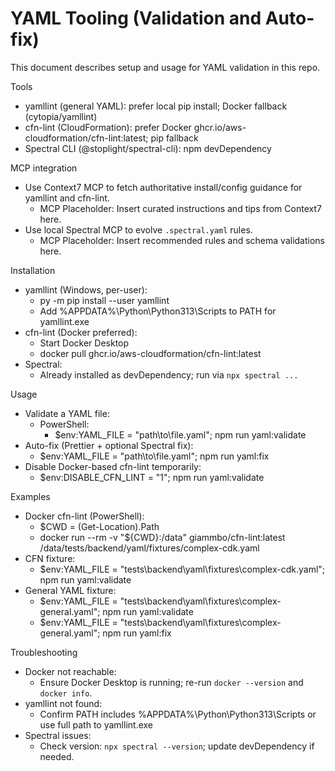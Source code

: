 # YAML Tooling (Validation and Auto-fix)

This document describes setup and usage for YAML validation in this repo.

Tools
- yamllint (general YAML): prefer local pip install; Docker fallback (cytopia/yamllint)
- cfn-lint (CloudFormation): prefer Docker ghcr.io/aws-cloudformation/cfn-lint:latest; pip fallback
- Spectral CLI (@stoplight/spectral-cli): npm devDependency

MCP integration
- Use Context7 MCP to fetch authoritative install/config guidance for yamllint and cfn-lint.
  - MCP Placeholder: Insert curated instructions and tips from Context7 here.
- Use local Spectral MCP to evolve `.spectral.yaml` rules.
  - MCP Placeholder: Insert recommended rules and schema validations here.

Installation
- yamllint (Windows, per-user):
  - py -m pip install --user yamllint
  - Add %APPDATA%\Python\Python313\Scripts to PATH for yamllint.exe
- cfn-lint (Docker preferred):
  - Start Docker Desktop
  - docker pull ghcr.io/aws-cloudformation/cfn-lint:latest
- Spectral:
  - Already installed as devDependency; run via `npx spectral ...`

Usage
- Validate a YAML file:
  - PowerShell:
    - $env:YAML_FILE = "path\\to\\file.yaml"; npm run yaml:validate
- Auto-fix (Prettier + optional Spectral fix):
  - $env:YAML_FILE = "path\\to\\file.yaml"; npm run yaml:fix
- Disable Docker-based cfn-lint temporarily:
  - $env:DISABLE_CFN_LINT = "1"; npm run yaml:validate

Examples
- Docker cfn-lint (PowerShell):
  - $CWD = (Get-Location).Path
  - docker run --rm -v "${CWD}:/data" giammbo/cfn-lint:latest /data/tests/backend/yaml/fixtures/complex-cdk.yaml
- CFN fixture:
  - $env:YAML_FILE = "tests\\backend\\yaml\\fixtures\\complex-cdk.yaml"; npm run yaml:validate
- General YAML fixture:
  - $env:YAML_FILE = "tests\\backend\\yaml\\fixtures\\complex-general.yaml"; npm run yaml:validate
  - $env:YAML_FILE = "tests\\backend\\yaml\\fixtures\\complex-general.yaml"; npm run yaml:fix

Troubleshooting
- Docker not reachable:
  - Ensure Docker Desktop is running; re-run `docker --version` and `docker info`.
- yamllint not found:
  - Confirm PATH includes %APPDATA%\Python\Python313\Scripts or use full path to yamllint.exe
- Spectral issues:
  - Check version: `npx spectral --version`; update devDependency if needed.

